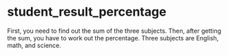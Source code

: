 # student_result_percentage
First, you need to find out the sum of the three subjects. Then, after getting the sum, you have to work out the percentage. Three subjects are English, math, and science.
